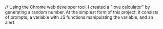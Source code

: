 // Using the Chrome web developer tool, I created a "love calculator" by generating a random number. At the simplest form of this project, it consists of prompts, a variable with JS functions manipulating the variable, and an alert.
